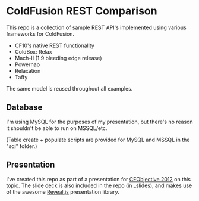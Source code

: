 # ColdFusion REST Comparison

This repo is a collection of sample REST API's implemented using various frameworks for ColdFusion.

* CF10's native REST functionality
* ColdBox: Relax
* Mach-II (1.9 bleeding edge release)
* Powernap
* Relaxation
* Taffy

The same model is reused throughout all examples.

## Database

I'm using MySQL for the purposes of my presentation, but there's no reason it shouldn't be able to run on MSSQL/etc. 

(Table create + populate scripts are provided for MySQL and MSSQL in the "sql" folder.)

## Presentation

I've created this repo as part of a presentation for [CFObjective 2012](http://www.cfobjective.com) on this topic. The slide deck is also included in the repo (in _slides), and makes use of the awesome [Reveal.js](https://github.com/hakimel/reveal.js) presentation library.